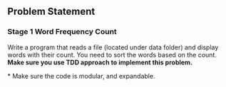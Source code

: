 ## Problem Statement

### Stage 1 Word Frequency Count

Write a program that reads a file (located under data folder) and display words with their count. You need to sort the words based on the count.
**Make sure you use TDD approach to implement this problem.**

\* Make sure the code is modular, and expandable.
